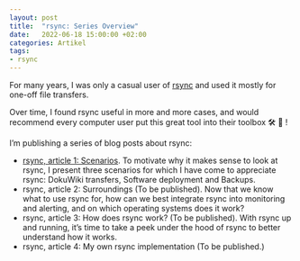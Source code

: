```yaml
---
layout: post
title:  "rsync: Series Overview"
date:   2022-06-18 15:00:00 +02:00
categories: Artikel
tags:
- rsync
---
```


For many years, I was only a casual user of
[rsync](https://en.wikipedia.org/wiki/Rsync) and used it mostly for one-off file
transfers.

Over time, I found rsync useful in more and more cases, and would recommend
every computer user put this great tool into their toolbox 🛠 🧰 !

I’m publishing a series of blog posts about rsync:

* [rsync, article 1: Scenarios](../2022-06-12-rsync-article-1-scenarios/). To
  motivate why it makes sense to look at rsync, I present three scenarios for
  which I have come to appreciate rsync: DokuWiki transfers, Software deployment
  and Backups.
* rsync, article 2: Surroundings (To be published). Now that we know what to use
  rsync for, how can we best integrate rsync into monitoring and alerting, and
  on which operating systems does it work?
* rsync, article 3: How does rsync work? (To be published). With rsync up and
  running, it’s time to take a peek under the hood of rsync to better understand
  how it works.
* rsync, article 4: My own rsync implementation (To be published.)
